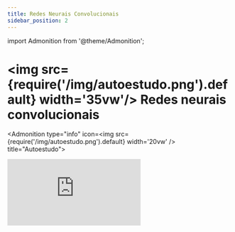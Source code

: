 ```yaml
---
title: Redes Neurais Convolucionais
sidebar_position: 2
---
```

import Admonition from '@theme/Admonition';

# <img src={require('/img/autoestudo.png').default} width='35vw'/> Redes neurais convolucionais

<Admonition 
    type="info" 
    icon=<img src={require('/img/autoestudo.png').default} width='20vw' />
    title="Autoestudo">

<div style={{ textAlign: 'center' }}>
    <iframe 
        style={{
            display: 'block',
            margin: 'auto',
            width: '100%',
            height: '50vh',
        }}
        src="https://www.youtube.com/embed/NmLK_WQBxB4" 
        frameborder="0" 
        allowFullScreen>
    </iframe>
</div>

</Admonition>
